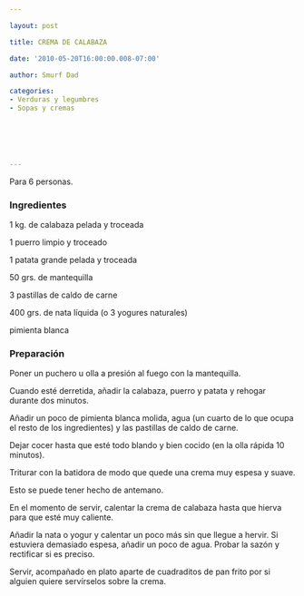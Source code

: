 ```yaml
---

layout: post

title: CREMA DE CALABAZA

date: '2010-05-20T16:00:00.008-07:00'

author: Smurf Dad

categories:
- Verduras y legumbres
- Sopas y cremas






---
```


Para 6 personas.

<h3>Ingredientes</h3>

1 kg. de calabaza pelada y troceada

1 puerro limpio y troceado

1 patata grande pelada y troceada

50 grs. de mantequilla

3 pastillas de caldo de carne

400 grs. de nata líquida (o 3 yogures naturales)

pimienta blanca

<h3>Preparación</h3>

Poner un puchero u olla a presión al fuego con la mantequilla.

Cuando esté derretida, añadir la calabaza, puerro y patata y rehogar durante dos minutos.

Añadir un poco de pimienta blanca molida, agua (un cuarto de lo que ocupa el resto de los ingredientes) y las pastillas de caldo de carne.

Dejar cocer hasta que esté todo blando y bien cocido (en la olla rápida 10 minutos).

Triturar con la batidora de modo que quede una crema muy espesa y suave.

Esto se puede tener hecho de antemano.

En el momento de servir, calentar la crema de calabaza hasta que hierva para que esté muy caliente.

Añadir la nata o yogur y calentar un poco más sin que llegue a hervir. Si estuviera demasiado espesa, añadir un poco de agua. Probar la sazón y rectificar si es preciso.

Servir, acompañado en plato aparte de cuadraditos de pan frito por si alguien quiere servírselos sobre la crema.

